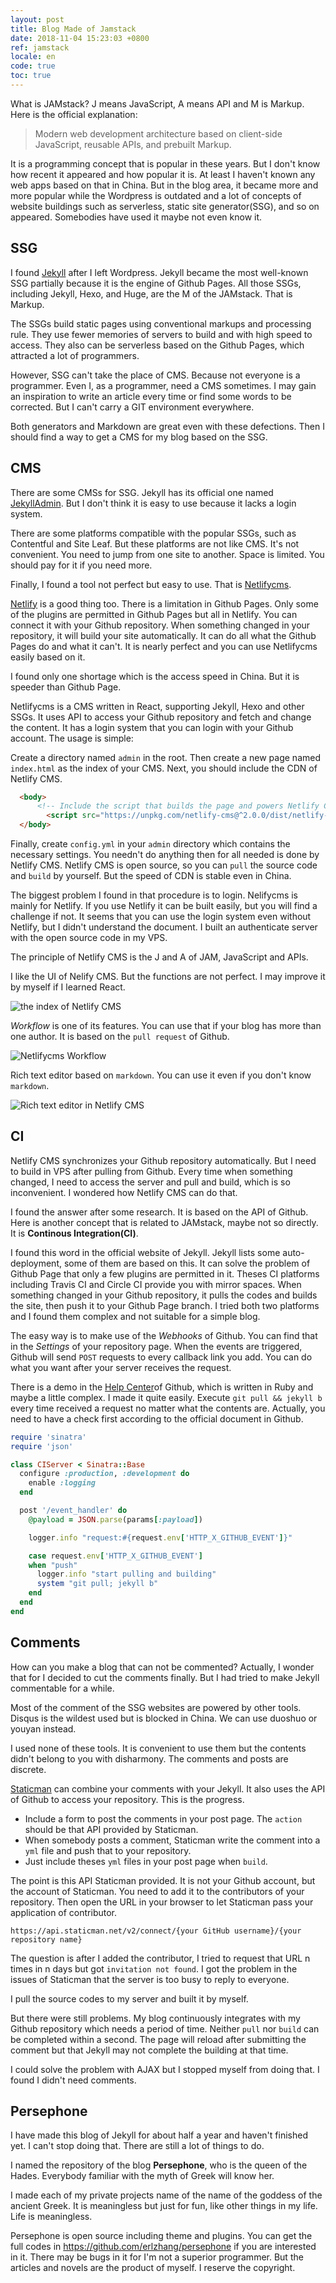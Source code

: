 ```yaml
---
layout: post
title: Blog Made of Jamstack
date: 2018-11-04 15:23:03 +0800
ref: jamstack
locale: en
code: true
toc: true
---
```

What is JAMstack? J means JavaScript, A means API and M is Markup. Here is the official explanation:

> Modern web development architecture based on client-side JavaScript, reusable APIs, and prebuilt Markup.

It is a programming concept that is popular in these years. But I don't know how recent it appeared and how popular it is. At least I haven't known any web apps based on that in China. But in the blog area, it became more and more popular while the Wordpress is outdated and a lot of concepts of website buildings such as serverless, static site generator(SSG), and so on appeared. Somebodies have used it maybe not even know it.

## SSG

I found [Jekyll](https://jekyllrb.com/) after I left Wordpress. Jekyll became the most well-known SSG partially because it is the engine of Github Pages. All those SSGs, including Jekyll, Hexo, and Huge, are the M of the JAMstack. That is Markup.

The SSGs build static pages using conventional markups and processing rule. They use fewer memories of servers to build and with high speed to access. They also can be serverless based on the Github Pages, which attracted a lot of programmers.

However, SSG can't take the place of CMS. Because not everyone is a programmer. Even I, as a programmer, need a CMS sometimes. I may gain an inspiration to write an article every time or find some words to be corrected. But I can't carry a GIT environment everywhere.

Both generators and Markdown are great even with these defections. Then I should find a way to get a CMS for my blog based on the SSG.

## CMS

There are some CMSs for SSG. Jekyll has its official one named [JekyllAdmin](https://github.com/jekyll/jekyll-admin). But I don't think it is easy to use because it lacks a login system.

There are some platforms compatible with the popular SSGs, such as Contentful and Site Leaf. But these platforms are not like CMS. It's not convenient. You need to jump from one site to another. Space is limited. You should pay for it if you need more.

Finally, I found a tool not perfect but easy to use. That is [Netlifycms](https://www.netlifycms.org/).

[Netlify](https://www.netlify.com/) is a good thing too. There is a limitation in Github Pages. Only some of the plugins are permitted in Github Pages but all in Netlify. You can connect it with your Github repository. When something changed in your repository, it will build your site automatically. It can do all what the Github Pages do and what it can't. It is nearly perfect and you can use Netlifycms easily based on it.

I found only one shortage which is the access speed in China. But it is speeder than Github Page.

Netlifycms is a CMS written in React, supporting Jekyll, Hexo and other SSGs. It uses API to access your Github repository and fetch and change the content. It has a login system that you can login with your Github account. The usage is simple:

Create a directory named `admin` in the root. Then create a new page named `index.html` as the index of your CMS. Next, you should include the CDN of Netlify CMS.


```html
  <body>
      <!-- Include the script that builds the page and powers Netlify CMS -->
        <script src="https://unpkg.com/netlify-cms@^2.0.0/dist/netlify-cms.js"></script>
  </body>
```

Finally, create `config.yml` in your `admin` directory which contains the necessary settings. You needn't do anything then for all needed is done by Netlify CMS. Netlify CMS is open source, so you can `pull` the source code and `build` by yourself. But the speed of CDN is stable even in China.

The biggest problem I found in that procedure is to login. Nelifycms is mainly for Netlify. If you use Netlify it can be built easily, but you will find a challenge if not. It seems that you can use the login system even without Netlify, but I didn't understand the document. I built an authenticate server with the open source code in my VPS.

The principle of Netlify CMS is the J and A of JAM, JavaScript and APIs.

I like the UI of Nelify CMS. But the functions are not perfect. I may improve it by myself if I learned React.

![the index of Netlify CMS](/img/netlifycms_1.jpg)

*Workflow* is one of its features. You can use that if your blog has more than one author. It is based on the `pull request` of Github.


![Netlifycms Workflow](/img/netlifycms_2.jpg)

Rich text editor based on `markdown`. You can use it even if you don't know `markdown`.

![Rich text editor in Netlify CMS](/img/netlifycms_3.jpg)

## CI

Netlify CMS synchronizes your Github repository automatically. But I need to build in VPS after pulling from Github. Every time when something changed, I need to access the server and pull and build, which is so inconvenient. I wondered how Netlify CMS can do that.

I found the answer after some research. It is based on the API of Github. Here is another concept that is related to JAMstack, maybe not so directly. It is **Continous Integration(CI)**.

I found this word in the official website of Jekyll. Jekyll lists some auto-deployment, some of them are based on this. It can solve the problem of Github Page that only a few plugins are permitted in it. Theses CI platforms including Travis CI and Circle CI provide you with mirror spaces. When something changed in your Github repository, it pulls the codes and builds the site, then push it to your Github Page branch. I tried both two platforms and I found them complex and not suitable for a simple blog.

The easy way is to make use of the *Webhooks* of Github. You can find that in the *Settings* of your repository page. When the events are triggered, Github will send `POST` requests to every callback link you add. You can do what you want after your server receives the request.

There is a demo in the [Help Center](https://developer.github.com/webhooks/)of Github, which is written in Ruby and maybe a little complex. I made it quite easily. Execute `git pull && jekyll b` every time received a request no matter what the contents are. Actually, you need to have a check first according to the official document in Github.

```ruby
require 'sinatra'
require 'json'

class CIServer < Sinatra::Base
  configure :production, :development do
    enable :logging
  end

  post '/event_handler' do
    @payload = JSON.parse(params[:payload])

    logger.info "request:#{request.env['HTTP_X_GITHUB_EVENT']}"

    case request.env['HTTP_X_GITHUB_EVENT']
    when "push"
      logger.info "start pulling and building"
      system "git pull; jekyll b"
    end
  end
end
```

## Comments

How can you make a blog that can not be commented? Actually, I wonder that for I decided to cut the comments finally. But I had tried to make Jekyll commentable for a while.

Most of the comment of the SSG websites are powered by other tools. Disqus is the wildest used but is blocked in China. We can use duoshuo or youyan instead.

I used none of these tools. It is convenient to use them but the contents didn't belong to you with disharmony. The comments and posts are discrete.

[Staticman](https://staticman.net/) can combine your comments with your Jekyll. It also uses the API of Github to access your repository. This is the progress.

* Include a form to post the comments in your post page. The `action` should be that API provided by Staticman.
* When somebody posts a comment, Staticman write the comment into a `yml` file and push that to your repository.
* Just include theses `yml` files in your post page when `build`.

The point is this API Staticman provided. It is not your Github account, but the account of Staticman. You need to add it to the contributors of your repository. Then open the URL in your browser to let Staticman pass your application of contributor.

```
https://api.staticman.net/v2/connect/{your GitHub username}/{your repository name}
```
The question is after I added the contributor, I tried to request that URL n times in n days but got `invitation not found`. I got the problem in the issues of Staticman that the server is too busy to reply to everyone.

I pull the source codes to my server and built it by myself.

But there were still problems. My blog continuously integrates with my Github repository which needs a period of time. Neither `pull` nor `build` can be completed within a second. The page will reload after submitting the comment but that Jekyll may not complete the building at that time.

I could solve the problem with AJAX but I stopped myself from doing that. I found I didn't need comments.

## Persephone

I have made this blog of Jekyll for about half a year and haven't finished yet. I can't stop doing that. There are still a lot of things to do.

I named the repository of the blog **Persephone**, who is the queen of the Hades. Everybody familiar with the myth of Greek will know her.

I made each of my private projects name of the name of the goddess of the ancient Greek. It is meaningless but just for fun, like other things in my life. Life is meaningless.

Persephone is open source including theme and plugins. You can get the full codes in <https://github.com/erlzhang/persephone> if you are interested in it. There may be bugs in it for I'm not a superior programmer. But the articles and novels are the product of myself. I reserve the copyright.
